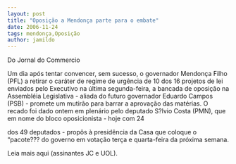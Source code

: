 ```yaml
---
layout: post
title: "Oposição a Mendonça parte para o embate"
date: 2006-11-24
tags: mendonça,Oposição
author: jamildo
---
```

Do Jornal do Commercio

Um dia ap&oacute;s tentar convencer, sem sucesso, o governador Mendon&ccedil;a Filho (PFL) a retirar o car&aacute;ter de regime de urg&ecirc;ncia de 10 dos 16 projetos de lei enviados pelo Executivo na &uacute;ltima segunda-feira, a bancada de oposi&ccedil;&atilde;o na Assembl&eacute;ia Legislativa - aliada do futuro governador Eduardo Campos (PSB) - promete um mutir&atilde;o para barrar a aprova&ccedil;&atilde;o das mat&eacute;rias. O recado foi dado ontem em plen&aacute;rio pelo deputado S?lvio Costa (PMN), que em nome do bloco oposicionista - hoje com 24

dos 49 deputados - prop&ocirc;s &agrave; presid&ecirc;ncia da Casa que coloque o &ldquo;pacote??? do governo em vota&ccedil;&atilde;o ter&ccedil;a e quarta-feira da pr&oacute;xima semana.

Leia mais aqui (assinantes JC e UOL).

&nbsp;